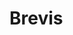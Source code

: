 <!--
# Required libraries

pip install django
pip install django-ninja
pip install pillow
pip install qrcode
-->

# Brevis
